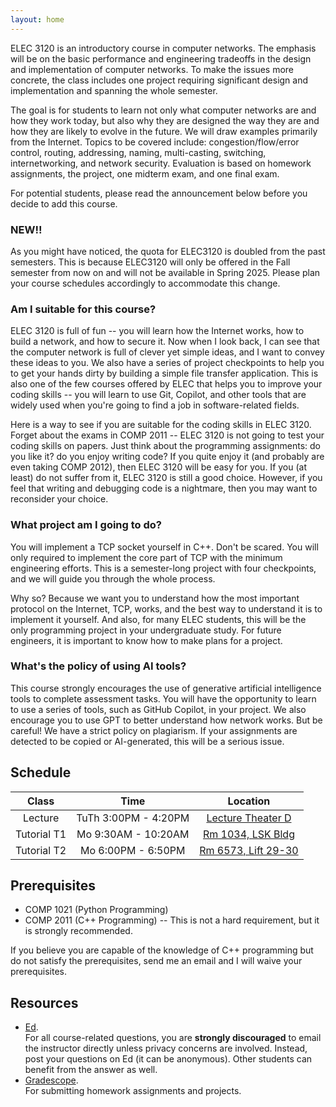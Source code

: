 ```yaml
---
layout: home
---
```


ELEC 3120 is an introductory course in computer networks. The emphasis will be on the basic performance and engineering tradeoffs in the design and implementation of computer networks. To make the issues more concrete, the class includes one project requiring significant design and implementation and spanning the whole semester.

The goal is for students to learn not only what computer networks are and how they work today, but also why they are designed the way they are and how they are likely to evolve in the future. We will draw examples primarily from the Internet. Topics to be covered include: congestion/flow/error control, routing, addressing, naming, multi-casting, switching, internetworking, and network security. Evaluation is based on homework assignments, the project, one midterm exam, and one final exam.

For potential students, please read the announcement below before you decide to add this course.

### **NEW!!** 

As you might have noticed, the quota for ELEC3120 is doubled from the past semesters. This is because ELEC3120 will only be offered in the Fall semester from now on and will not be available in Spring 2025. Please plan your course schedules accordingly to accommodate this change. 

### Am I suitable for this course?

ELEC 3120 is full of fun -- you will learn how the Internet works, how to build a network, and how to secure it.
Now when I look back, I can see that the computer network is full of clever yet simple ideas, and I want to convey these ideas to you.
We also have a series of project checkpoints to help you to get your hands dirty by building a simple file transfer application. 
This is also one of the few courses offered by ELEC that helps you to improve your coding skills -- you will learn to use Git, Copilot, and other tools that are widely used when you're going to find a job in software-related fields.

Here is a way to see if you are suitable for the coding skills in ELEC 3120.
Forget about the exams in COMP 2011 -- ELEC 3120 is not going to test your coding skills on papers. 
Just think about the programming assignments: do you like it? do you enjoy writing code? If you quite enjoy it (and probably are even taking COMP 2012), then ELEC 3120 will be easy for you. If you (at least) do not suffer from it, ELEC 3120 is still a good choice.
However, if you feel that writing and debugging code is a nightmare, then you may want to reconsider your choice.

### What project am I going to do?

You will implement a TCP socket yourself in C++.
Don't be scared. You will only required to implement the core part of TCP with the minimum engineering efforts. 
This is a semester-long project with four checkpoints, and we will guide you through the whole process.

Why so?
Because we want you to understand how the most important protocol on the Internet, TCP, works, and the best way to understand it is to implement it yourself.
And also, for many ELEC students, this will be the only programming project in your undergraduate study. For future engineers, it is important to know how to make plans for a project.

### What's the policy of using AI tools?

This course strongly encourages the use of generative artificial intelligence tools to complete assessment tasks. You will have the opportunity to learn to use a series of tools, such as GitHub Copilot, in your project.
We also encourage you to use GPT to better understand how network works.
But be careful! We have a strict policy on plagiarism. 
If your assignments are detected to be copied or AI-generated, this will be a serious issue.

## Schedule

| Class | Time | Location |
|:---:|:---:|:---:|
| Lecture | TuTh 3:00PM - 4:20PM | [Lecture Theater D](https://pathadvisor.ust.hk/nearest/lift/to/LTD;bFQMqeWF_ERU;1;1893,450/floor/1/at/normalized/1893,450,3) |
| Tutorial T1 | Mo 9:30AM - 10:20AM | [Rm 1034, LSK Bldg](https://pathadvisor.ust.hk/search/nearest/lift/to/ROOM%201034;f9_NTYWV4bOh;LSK1;461,597/floor/LSK1/at/normalized/24,827,3) |
| Tutorial T2 | Mo 6:00PM - 6:50PM | [Rm 6573, Lift 29-30](https://pathadvisor.ust.hk/search/nearest/lift/to/ROOM%206573;66ShdpdBdYbD;6;2848,-359/floor/6/at/normalized/2737,40,3) |

## Prerequisites

* COMP 1021 (Python Programming)
* COMP 2011 (C++ Programming) -- This is not a hard requirement, but it is strongly recommended.

If you believe you are capable of the knowledge of C++ programming but do not satisfy the prerequisites, send me an email and I will waive your prerequisites.

## Resources

* [Ed](https://edstem.org/au/courses/16830/discussion/).\
  For all course-related questions, you are **strongly discouraged** to email the instructor directly unless privacy concerns are involved. Instead, post your questions on Ed (it can be anonymous). Other students can benefit from the answer as well.
* [Gradescope](https://www.gradescope.com/courses/834069).\
  For submitting homework assignments and projects.